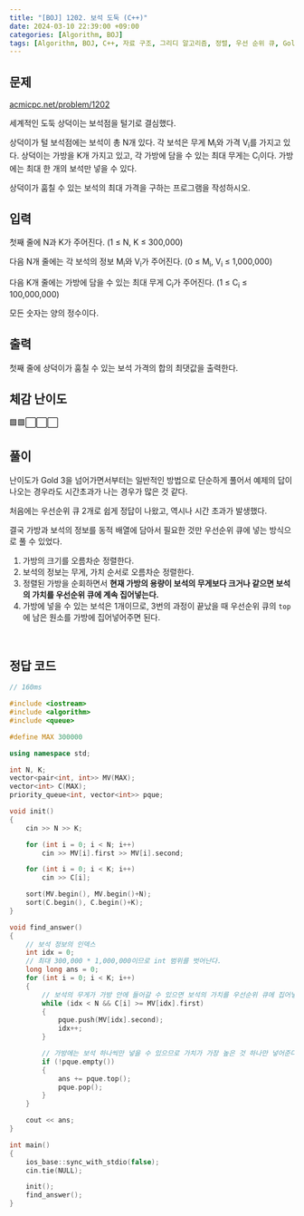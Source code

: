 ```yaml
---
title: "[BOJ] 1202. 보석 도둑 (C++)"
date: 2024-03-10 22:39:00 +09:00
categories: [Algorithm, BOJ]
tags: [Algorithm, BOJ, C++, 자료 구조, 그리디 알고리즘, 정렬, 우선 순위 큐, Gold 2, CLASS 5]
---
```

## **문제**
[acmicpc.net/problem/1202](https://www.acmicpc.net/problem/1202)

세계적인 도둑 상덕이는 보석점을 털기로 결심했다.

상덕이가 털 보석점에는 보석이 총 N개 있다. 각 보석은 무게 M<sub>i</sub>와 가격 V<sub>i</sub>를 가지고 있다. 상덕이는 가방을 K개 가지고 있고, 각 가방에 담을 수 있는 최대 무게는 C<sub>i</sub>이다. 가방에는 최대 한 개의 보석만 넣을 수 있다.

상덕이가 훔칠 수 있는 보석의 최대 가격을 구하는 프로그램을 작성하시오.
<br>

## **입력**
첫째 줄에 N과 K가 주어진다. (1 ≤ N, K ≤ 300,000)

다음 N개 줄에는 각 보석의 정보 M<sub>i</sub>와 V<sub>i</sub>가 주어진다. (0 ≤ M<sub>i</sub>, V<sub>i</sub> ≤ 1,000,000)

다음 K개 줄에는 가방에 담을 수 있는 최대 무게 C<sub>i</sub>가 주어진다. (1 ≤ C<sub>i</sub> ≤ 100,000,000)

모든 숫자는 양의 정수이다.
<br>

## **출력**
첫째 줄에 상덕이가 훔칠 수 있는 보석 가격의 합의 최댓값을 출력한다.
<br>

## **체감 난이도**
🟩🟩⬜⬜⬜
<br>

## **풀이**
난이도가 Gold 3을 넘어가면서부터는 일반적인 방법으로 단순하게 풀어서 예제의 답이 나오는 경우라도 시간초과가 나는 경우가 많은 것 같다.

처음에는 우선순위 큐 2개로 쉽게 정답이 나왔고, 역시나 시간 초과가 발생했다.

결국 가방과 보석의 정보를 동적 배열에 담아서 필요한 것만 우선순위 큐에 넣는 방식으로 풀 수 있었다.

1. 가방의 크기를 오름차순 정렬한다.
2. 보석의 정보는 무게, 가치 순서로 오름차순 정렬한다.
3. 정렬된 가방을 순회하면서 **현재 가방의 용량이 보석의 무게보다 크거나 같으면 보석의 가치를 우선순위 큐에 계속 집어넣는다.**
4. 가방에 넣을 수 있는 보석은 1개이므로, 3번의 과정이 끝났을 때 우선순위 큐의 `top`에 남은 원소를 가방에 집어넣어주면 된다.
<br>

## **정답 코드**
```c++
// 160ms

#include <iostream>
#include <algorithm>
#include <queue>

#define MAX 300000

using namespace std;

int N, K;
vector<pair<int, int>> MV(MAX);
vector<int> C(MAX);
priority_queue<int, vector<int>> pque;

void init()
{
    cin >> N >> K;

    for (int i = 0; i < N; i++)
        cin >> MV[i].first >> MV[i].second;

    for (int i = 0; i < K; i++)
        cin >> C[i];

    sort(MV.begin(), MV.begin()+N);
    sort(C.begin(), C.begin()+K);
}

void find_answer()
{
    // 보석 정보의 인덱스
    int idx = 0;
    // 최대 300,000 * 1,000,000이므로 int 범위를 벗어난다.
    long long ans = 0;
    for (int i = 0; i < K; i++)
    {
        // 보석의 무게가 가방 안에 들어갈 수 있으면 보석의 가치를 우선순위 큐에 집어넣는다.
        while (idx < N && C[i] >= MV[idx].first)
        {
            pque.push(MV[idx].second);
            idx++;
        }

        // 가방에는 보석 하나씩만 넣을 수 있으므로 가치가 가장 높은 것 하나만 넣어준다.
        if (!pque.empty())
        {
            ans += pque.top();
            pque.pop();
        }
    }

    cout << ans;
}

int main()
{
    ios_base::sync_with_stdio(false);
    cin.tie(NULL);

    init();
    find_answer();
}
```

